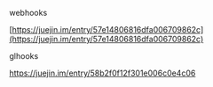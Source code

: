 webhooks

[https://juejin.im/entry/57e14806816dfa006709862c](https://juejin.im/entry/57e14806816dfa006709862c)



glhooks

https://juejin.im/entry/58b2f0f12f301e006c0e4c06

